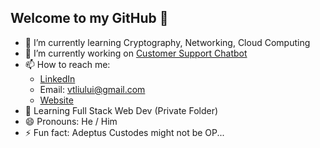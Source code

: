 ## Welcome to my GitHub 👋
- 🌱 I’m currently learning Cryptography, Networking, Cloud Computing
- 🔭 I’m currently working on [Customer Support Chatbot](https://github.com/UXLY-Chatbot) <br>
- 📫 How to reach me: <br>
  - [LinkedIn](www.linkedin.com/in/vincent-liu003)
  - Email: vtliului@gmail.com
  - [Website]() <br>
- 💬 Learning Full Stack Web Dev (Private Folder)
- 😄 Pronouns: He / Him <br>
- ⚡ Fun fact: Adeptus Custodes might not be OP... <br>
<!--
Here are some ideas to get you started:



- 👯 I’m looking to collaborate on ...
- 🤔 I’m looking for help with ...



-->
